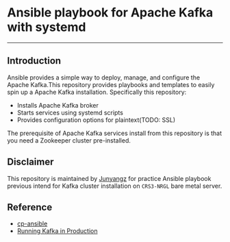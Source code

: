 # Ansible playbook for Apache Kafka with systemd

---

## Introduction

Ansible provides a simple way to deploy, manage, and configure the Apache Kafka.This repository provides playbooks and templates to easily spin up a Apache Kafka installation. Specifically this repository:

* Installs Apache Kafka broker
* Starts services using systemd scripts
* Provides configuration options for plaintext(TODO: SSL)

The prerequisite of Apache Kafka services install from this repository is that you need a Zookeeper cluster pre-installed.

## Disclaimer

This repository is maintained by [Junyangz](https://github.com/Junyangz) for practice Ansible playbook previous intend for Kafka cluster installation on `CRS3-NRGL` bare metal server.

## Reference

* [cp-ansible](https://github.com/confluentinc/cp-ansible)
* [Running Kafka in Production](https://docs.confluent.io/current/kafka/deployment.html#cp-production-parameters)